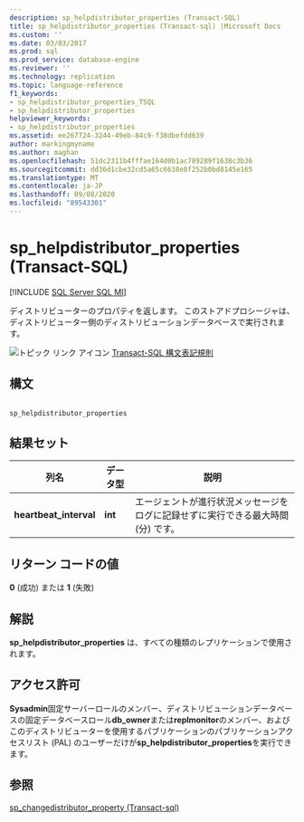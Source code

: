 ```yaml
---
description: sp_helpdistributor_properties (Transact-SQL)
title: sp_helpdistributor_properties (Transact-sql) |Microsoft Docs
ms.custom: ''
ms.date: 03/03/2017
ms.prod: sql
ms.prod_service: database-engine
ms.reviewer: ''
ms.technology: replication
ms.topic: language-reference
f1_keywords:
- sp_helpdistributor_properties_TSQL
- sp_helpdistributor_properties
helpviewer_keywords:
- sp_helpdistributor_properties
ms.assetid: ee267724-3244-49eb-84c9-f38dbefdd639
author: markingmyname
ms.author: maghan
ms.openlocfilehash: 51dc2311b4fffae164d0b1ac789289f1638c3b36
ms.sourcegitcommit: dd36d1cbe32cd5a65c6638e8f252b0bd8145e165
ms.translationtype: MT
ms.contentlocale: ja-JP
ms.lasthandoff: 09/08/2020
ms.locfileid: "89543301"
---
```

# <a name="sp_helpdistributor_properties-transact-sql"></a>sp_helpdistributor_properties (Transact-SQL)
[!INCLUDE [SQL Server SQL MI](../../includes/applies-to-version/sql-asdbmi.md)]

  ディストリビューターのプロパティを返します。 このストアドプロシージャは、ディストリビューター側のディストリビューションデータベースで実行されます。  
  
 ![トピック リンク アイコン](../../database-engine/configure-windows/media/topic-link.gif "トピック リンク アイコン") [Transact-SQL 構文表記規則](../../t-sql/language-elements/transact-sql-syntax-conventions-transact-sql.md)  
  
## <a name="syntax"></a>構文  
  
```  
  
sp_helpdistributor_properties   
```  
  
## <a name="result-set"></a>結果セット  
  
|列名|データ型|説明|  
|-----------------|---------------|-----------------|  
|**heartbeat_interval**|**int**|エージェントが進行状況メッセージをログに記録せずに実行できる最大時間 (分) です。|  
  
## <a name="return-code-values"></a>リターン コードの値  
 **0** (成功) または **1** (失敗)  
  
## <a name="remarks"></a>解説  
 **sp_helpdistributor_properties** は、すべての種類のレプリケーションで使用されます。  
  
## <a name="permissions"></a>アクセス許可  
 **Sysadmin**固定サーバーロールのメンバー、ディストリビューションデータベースの固定データベースロール**db_owner**または**replmonitor**のメンバー、およびこのディストリビューターを使用するパブリケーションのパブリケーションアクセスリスト (PAL) のユーザーだけが**sp_helpdistributor_properties**を実行できます。  
  
## <a name="see-also"></a>参照  
 [sp_changedistributor_property &#40;Transact-sql&#41;](../../relational-databases/system-stored-procedures/sp-changedistributor-property-transact-sql.md)  
  
  
